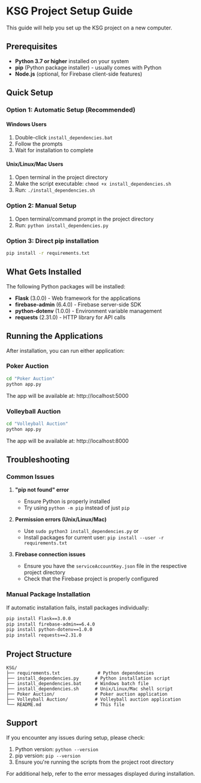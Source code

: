 # KSG Project Setup Guide

This guide will help you set up the KSG project on a new computer.

## Prerequisites

- **Python 3.7 or higher** installed on your system
- **pip** (Python package installer) - usually comes with Python
- **Node.js** (optional, for Firebase client-side features)

## Quick Setup

### Option 1: Automatic Setup (Recommended)

#### Windows Users
1. Double-click `install_dependencies.bat`
2. Follow the prompts
3. Wait for installation to complete

#### Unix/Linux/Mac Users
1. Open terminal in the project directory
2. Make the script executable: `chmod +x install_dependencies.sh`
3. Run: `./install_dependencies.sh`

### Option 2: Manual Setup

1. Open terminal/command prompt in the project directory
2. Run: `python install_dependencies.py`

### Option 3: Direct pip installation

```bash
pip install -r requirements.txt
```

## What Gets Installed

The following Python packages will be installed:

- **Flask** (3.0.0) - Web framework for the applications
- **firebase-admin** (6.4.0) - Firebase server-side SDK
- **python-dotenv** (1.0.0) - Environment variable management
- **requests** (2.31.0) - HTTP library for API calls

## Running the Applications

After installation, you can run either application:

### Poker Auction
```bash
cd "Poker Auction"
python app.py
```
The app will be available at: http://localhost:5000

### Volleyball Auction
```bash
cd "Volleyball Auction"
python app.py
```
The app will be available at: http://localhost:8000

## Troubleshooting

### Common Issues

1. **"pip not found" error**
   - Ensure Python is properly installed
   - Try using `python -m pip` instead of just `pip`

2. **Permission errors (Unix/Linux/Mac)**
   - Use `sudo python3 install_dependencies.py` or
   - Install packages for current user: `pip install --user -r requirements.txt`

3. **Firebase connection issues**
   - Ensure you have the `serviceAccountKey.json` file in the respective project directory
   - Check that the Firebase project is properly configured

### Manual Package Installation

If automatic installation fails, install packages individually:

```bash
pip install Flask==3.0.0
pip install firebase-admin==6.4.0
pip install python-dotenv==1.0.0
pip install requests==2.31.0
```

## Project Structure

```
KSG/
├── requirements.txt              # Python dependencies
├── install_dependencies.py      # Python installation script
├── install_dependencies.bat     # Windows batch file
├── install_dependencies.sh      # Unix/Linux/Mac shell script
├── Poker Auction/               # Poker auction application
├── Volleyball Auction/          # Volleyball auction application
└── README.md                    # This file
```

## Support

If you encounter any issues during setup, please check:
1. Python version: `python --version`
2. pip version: `pip --version`
3. Ensure you're running the scripts from the project root directory

For additional help, refer to the error messages displayed during installation.
